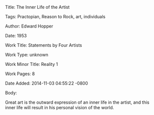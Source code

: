 Title:  The Inner Life of the Artist

Tags:   Practopian, Reason to Rock, art, individuals

Author: Edward Hopper

Date:   1953

Work Title: Statements by Four Artists

Work Type: unknown

Work Minor Title: Reality 1

Work Pages: 8

Date Added: 2014-11-03 04:55:22 -0800

Body: 

Great art is the outward expression of an inner life in the artist, and this inner life will result in his personal vision of the world.

